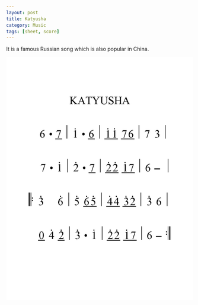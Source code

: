 ```yaml
---
layout: post
title: Katyusha
category: Music
tags: [sheet, score]
---
```


It is a famous Russian song which is also popular in China.

<img src="/scores/katyusha.jpg" style="max-width:100%;" alt="katyusha" />
